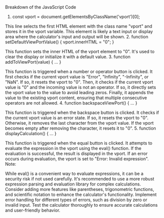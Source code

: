 Breakdown of the JavaScript Code

1. const vport = document.getElementsByClassName('vport')[0];

This line selects the first HTML element with the class name "vport" and stores it in the vport variable. This element is likely a text input or display area where the calculator's input and output will be shown.
2. function setDefaultViewPortValue() { vport.innerHTML = "0"; }

This function sets the inner HTML of the vport element to "0". It's used to clear the display or initialize it with a default value.
3. function addToViewPort(value) { ... }

This function is triggered when a number or operator button is clicked.
It first checks if the current vport value is "Error", "Infinity", "-Infinity", or "NaN". If so, it resets the vport to "0".
Then, it checks if the current vport value is "0" and the incoming value is not an operator. If so, it directly sets the vport value to the value to avoid leading zeros.
Finally, it appends the value to the existing vport content, ensuring that multiple consecutive operators are not allowed.
4. function backspaceViewPort() { ... }

This function is triggered when the backspace button is clicked.
It checks if the current vport value is an error state. If so, it resets the vport to "0".
Otherwise, it removes the last character from the vport value.
If the vport becomes empty after removing the character, it resets it to "0".
5. function displayCalculation() { ... }

This function is triggered when the equal button is clicked.
It attempts to evaluate the expression in the vport using the eval() function.
If the evaluation is successful, the result is displayed in the vport.
If an error occurs during evaluation, the vport is set to "Error: Invalid expression".
Note:

While eval() is a convenient way to evaluate expressions, it can be a security risk if not used carefully. It's recommended to use a more robust expression parsing and evaluation library for complex calculations.
Consider adding more features like parentheses, trigonometric functions, and scientific notation to enhance the calculator's functionality.
Implement error handling for different types of errors, such as division by zero or invalid input.
Test the calculator thoroughly to ensure accurate calculations and user-friendly behavior.
